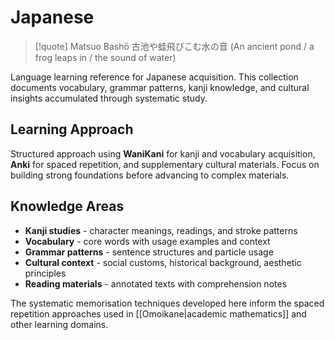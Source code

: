 # Japanese

> [!quote] Matsuo Bashō
> 古池や蛙飛びこむ水の音 (An ancient pond / a frog leaps in / the sound of water)

Language learning reference for Japanese acquisition. This collection documents vocabulary, grammar patterns, kanji knowledge, and cultural insights accumulated through systematic study.

## Learning Approach

Structured approach using **WaniKani** for kanji and vocabulary acquisition, **Anki** for spaced repetition, and supplementary cultural materials. Focus on building strong foundations before advancing to complex materials.

## Knowledge Areas

- **Kanji studies** - character meanings, readings, and stroke patterns
- **Vocabulary** - core words with usage examples and context
- **Grammar patterns** - sentence structures and particle usage
- **Cultural context** - social customs, historical background, aesthetic principles
- **Reading materials** - annotated texts with comprehension notes

The systematic memorisation techniques developed here inform the spaced repetition approaches used in [[Omoikane|academic mathematics]] and other learning domains.
